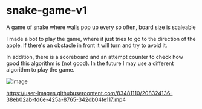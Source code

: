 # snake-game-v1

A game of snake where walls pop up every so often, board size is scaleable

I made a bot to play the game, where it just tries to go to the direction of the apple.
If there's an obstacle in front it will turn and try to avoid it.

In addition, there is a scoreboard and an attempt counter to check how good this algorithm is (not good).
In the future I may use a different algorithm to play the game.


![image](https://user-images.githubusercontent.com/83481110/208324319-e3909b4d-f82e-4573-9450-9e83521d5cd8.png)

https://user-images.githubusercontent.com/83481110/208324136-38eb02ab-fd6e-425a-8765-342db04fe117.mp4

